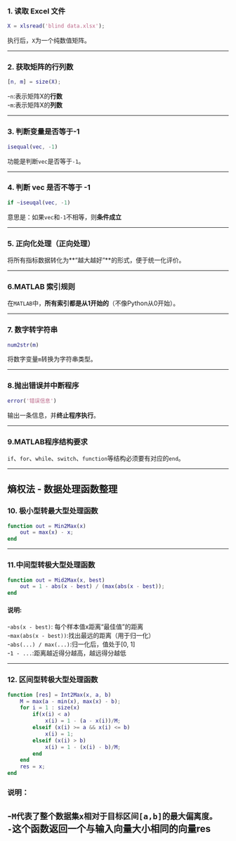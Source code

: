 ### 1. 读取 Excel 文件
```matlab
X = xlsread('blind data.xlsx');
```
执行后，`X`为一个纯数值矩阵。

---

### 2. 获取矩阵的行列数
```matlab
[n, m] = size(X);
```
-`n`:表示矩阵X的**行数**  
-`m`:表示矩阵X的**列数**

---

### 3. 判断变量是否等于-1
```matlab
isequal(vec, -1)
```
功能是判断`vec`是否等于`-1`。

---

### 4. 判断 vec 是否不等于 -1
```matlab
if ~iseuqal(vec, -1)
```
意思是：如果`vec`和`-1`不相等，则**条件成立**

---

### 5. 正向化处理（正向处理）

将所有指标数据转化为**“越大越好”**的形式，便于统一化评价。

---

### 6.MATLAB 索引规则

在`MATLAB`中，**所有索引都是从1开始的**（不像Python从0开始）。

---

### 7. 数字转字符串
```matlab
num2str(m)
```
将数字变量`m`转换为字符串类型。

---

### 8.抛出错误并中断程序
```matlab
error('错误信息')
```
输出一条信息，并**终止程序执行**。

---

### 9.MATLAB程序结构要求

`if`、`for`、`while`、`switch`、`function`等结构必须要有对应的`end`。

---

## 熵权法 - 数据处理函数整理

### 10. 极小型转最大型处理函数
```matlab
function out = Min2Max(x)
    out = max(x) - x;
end
```

---

### 11.中间型转极大型处理函数

```matlab
function out = Mid2Max(x, best)
    out = 1 - abs(x - best) / (max(abs(x - best));
end
```

#### 说明:
-`abs(x - best)`: 每个样本值x距离“最佳值”的距离  
-`max(abs(x - best))`:找出最远的距离（用于归一化）  
-`abs(...) / max(...)`:归一化后，值处于[0, 1]  
-`1 - ...`:距离越近得分越高，越远得分越低  

---

### 12. 区间型转极大型处理函数

```matlab
function [res] = Int2Max(x, a, b)
    M = max(a - min(x), max(x) - b);
    for i = 1 : size(x)
        if(x(i) < a)
            x(i) = 1 - (a - x(i))/M;
        elseif (x(i) >= a && x(i) <= b)
            x(i) = 1;
        elseif (x(i) > b)
            x(i) = 1 - (x(i) - b)/M;
        end
    end
    res = x;
end
```

### 说明：
-`M代表了整个数据集x相对于目标区间[a,b]的最大偏离度。  
-`这个函数返回一个与输入向量大小相同的向量res  
---

